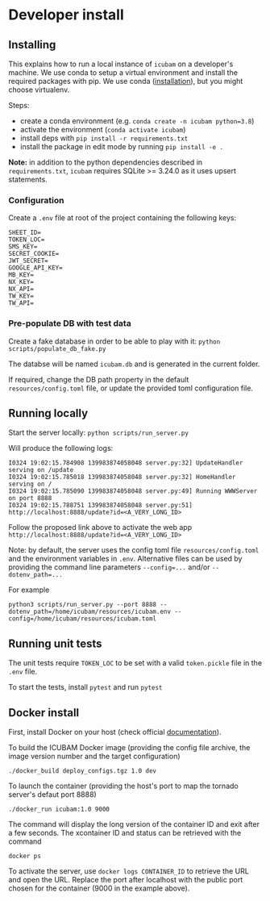 # Developer install 

## Installing

This explains how to run a local instance of `icubam` on a developer's machine. We use conda to setup a virtual 
environment and install the required packages with pip. 
We use conda ([installation](https://docs.conda.io/en/latest/miniconda.html)), but you might choose virtualenv.

Steps:

- create a conda environment (e.g. `conda create -n icubam python=3.8`)
- activate the environment (`conda activate icubam`)
- install deps with `pip install -r requirements.txt`
- install the package in edit mode by running `pip install -e .`

**Note:** in addition to the python dependencies described in `requirements.txt`, `icubam` requires SQLite >= 3.24.0 as it uses upsert statements.

### Configuration

Create a `.env` file at root of the project containing the following keys:
```
SHEET_ID=
TOKEN_LOC=
SMS_KEY=
SECRET_COOKIE=
JWT_SECRET=
GOOGLE_API_KEY=
MB_KEY= 
NX_KEY= 
NX_API= 
TW_KEY=
TW_API=
```

### Pre-populate DB with test data

Create a fake database in order to be able to play with it:
`python scripts/populate_db_fake.py`

The databse will be named `icubam.db` and is generated in the current folder.

If required, change the DB path property in the default `resources/config.toml` file, or update the provided toml 
configuration file.

## Running locally

Start the server locally:
`python scripts/run_server.py`


Will produce the following logs:
```
I0324 19:02:15.784908 139983874058048 server.py:32] UpdateHandler serving on /update
I0324 19:02:15.785018 139983874058048 server.py:32] HomeHandler serving on /
I0324 19:02:15.785090 139983874058048 server.py:49] Running WWWServer on port 8888
I0324 19:02:15.788751 139983874058048 server.py:51] http://localhost:8888/update?id=<A_VERY_LONG_ID>
```

Follow the proposed link above to activate the web app `http://localhost:8888/update?id=<A_VERY_LONG_ID>`

Note: by default, the server uses the config toml file `resources/config.toml` and the environment variables in `.env`.
Alternative files can be used by providing the command line parameters `--config=...` and/or `--dotenv_path=...`

For example
```
python3 scripts/run_server.py --port 8888 --dotenv_path=/home/icubam/resources/icubam.env --config=/home/icubam/resources/icubam.toml
```

## Running unit tests

The unit tests require `TOKEN_LOC` to be set with a valid `token.pickle` file in the `.env` file.

To start the tests, install `pytest` and run `pytest`

## Docker install

First, install Docker on your host (check official [documentation](https://docs.docker.com/)).

To build the ICUBAM Docker image (providing the config file archive, the image version number and the target 
configuration)
    
```
./docker_build deploy_configs.tgz 1.0 dev
```
    
To launch the container (providing the host's port to map the tornado server's defaut port 8888)

```
./docker_run icubam:1.0 9000
``` 
The command will display the long version of the container ID and exit after a few seconds. The xcontainer ID and 
status can be retrieved with the command
```
docker ps
```

To activate the server, use `docker logs CONTAINER_ID` to retrieve the URL and open the URL. Replace the port after 
localhost with the public port chosen for the container (9000 in the example above).  